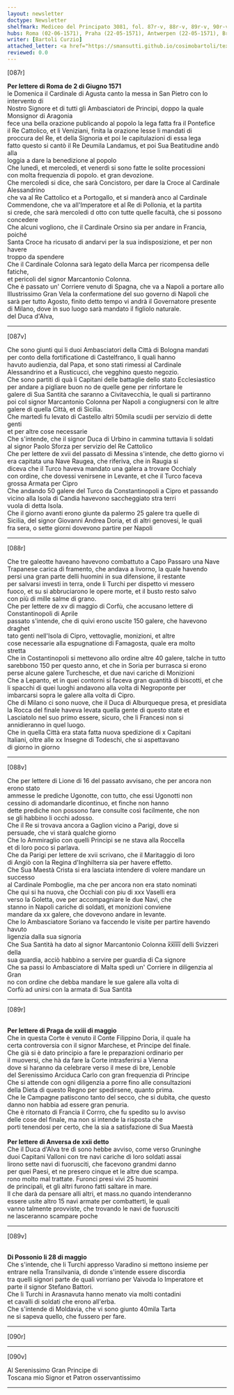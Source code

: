 ```yaml
---
layout: newsletter
doctype: Newsletter
shelfmark: Mediceo del Principato 3081, fol. 87r-v, 88r-v, 89r-v, 90r-v
hubs: Roma (02-06-1571), Praha (22-05-1571), Antwerpen (22-05-1571), Bratislava (28-05-1571)
writer: [Bartoli Curzio]
attached_letter: <a href="https://smansutti.github.io/cosimobartoli/texts/2980_026/">2980_026</a>
reviewed: 0.0
---
```


[087r]  
  
  
<strong>Per lettere di Roma de 2 di Giugno 1571</strong>  
le Domenica il Cardinale di Agusta canto la messa in San Pietro con lo intervento di  
Nostro Signore et di tutti gli Ambasciatori de Principi, doppo la quale Monsignor di Aragonia  
fece una bella orazione publicando al popolo la lega fatta fra il Pontefice  
il Re Cattolico, et li Veniziani, finita la orazione lesse li mandati di  
proccura del Re, et della Signoria et poi le capitulazioni di essa lega  
fatto questo si cantò il Re Deumila Landamus, et poi Sua Beatitudine andò alla  
loggia a dare la benedizione al popolo  
Che lunedì, et mercoledì, et venerdì si sono fatte le solite processioni  
con molta frequenzia di popolo. et gran devozione.  
Che mercoledì si dice, che sarà Concistoro, per dare la Croce al Cardinale Alessandrino  
che va al Re Cattolico et a Portogallo, et si manderà anco al Cardinale  
Commendone, che va all'Imperatore et al Re di Pollonia, et la partita  
si crede, che sarà mercoledì d otto con tutte quelle facultà, che si possono  
concedere  
Che alcuni vogliono, che il Cardinale Orsino sia per andare in Francia, poiché  
Santa Croce ha ricusato di andarvi per la sua indisposizione, et per non havere  
troppo da spendere  
Che il Cardinale Colonna sarà legato della Marca per ricompensa delle fatiche,  
et pericoli del signor Marcantonio Colonna.  
Che è passato un' Corriere venuto di Spagna, che va a Napoli a portare allo  
Illustrissimo Gran Vela la confermatione del suo governo di Napoli che  
sarà per tutto Agosto, finito detto tempo vi andrà il Governatore presente  
di Milano, dove in suo luogo sarà mandato il figliolo naturale.  
del Duca d'Alva,  
  
---  

[087v]  
  
  
Che sono giunti qui li duoi Ambasciatori della Città di Bologna mandati  
per conto della fortificatione di Castelfranco, li quali hanno  
havuto audienzia, dal Papa, et sono stati rimessi al Cardinale  
Alessandrino et a Rusticucci, che vegghino questo negozio.  
Che sono partiti di quà li Capitani delle battaglie dello stato Ecclesiastico  
per andare a pigliare buon no de quelle gene per rinfortare le  
galere di Sua Santità che saranno a Civitavecchia, le quali si partiranno  
poi col signor Marcantonio Colonna per Napoli a congiugnersi con le altre  
galere di quella Città, et di Sicilia.  
Che martedì fu levato di Castello altri 50mila scudii per servizio di dette genti  
et per altre cose necessarie  
Che s'intende, che il signor Duca di Urbino in cammina tuttavia li soldati  
al signor Paolo Sforza per servizio del Re Cattolico  
Che per lettere de xvii del passato di Messina s'intende, che detto giorno vi  
era capitata una Nave Raugea, che riferiva, che in Raugia si  
diceva che il Turco haveva mandato una galera a trovare Occhialy  
con ordine, che dovessi venirsene in Levante, et che il Turco faceva  
grossa Armata per Cipro  
Che andando 50 galere del Turco da Constantinopoli a Cipro et passando  
vicino alla Isola di Candia havevono saccheggiato stra terri  
vuola di detta Isola.  
Che il giorno avanti erono giunte da palermo 25 galere tra quelle di  
Sicilia, del signor Giovanni Andrea Doria, et di altri genovesi, le quali  
fra sera, o sette giorni dovevono partire per Napoli  
  
---  

[088r]  
  
  
Che tre galeotte haveano havevono combattuto a Capo Passaro una Nave  
Trapanese carica di framento, che andava a livorno, la quale havendo  
persi una gran parte delli huomini in sua difensione, il restante  
per salvarsi investi in terra, onde li Turchi per dispetto vi messero  
fuoco, et su si abbruciarono le opere morte, et il busto resto salvo  
con più di mille salme di grano.  
Che per lettere de xv di maggio di Corfù, che accusano lettere di Constantinopoli di Aprile  
passato s'intende, che di quivi erono uscite 150 galere, che havevono draghet  
tato genti nell'Isola di Cipro, vettovaglie, monizioni, et altre  
cose necessarie alla espugnatione di Famagosta, quale era molto  
stretta  
Che in Costantinopoli si mettevono allo ordine altre 40 galere, talche in tutto  
sarebbono 150 per questo anno, et che in Soria per burrasca si erono  
perse alcune galere Turchesche, et due navi cariche di Monizioni  
Che a Lepanto, et in quei contorni si faceva gran quantità di biscotti, et che  
li spacchi di quei luoghi andavono alla volta di Negroponte per  
imbarcarsi sopra le galere alla volta di Cipro.  
Che di Milano ci sono nuove, che il Duca di Alburqueque presa, et presidiata  
la Rocca del finale haveva levata quella gente di questo state et  
Lasciatolo nel suo primo essere, sicuro, che li Francesi non si  
annidieranno in quel luogo.  
Che in quella Città era stata fatta nuova spedizione di x Capitani  
Italiani, oltre alle xx Insegne di Todeschi, che si aspettavano  
di giorno in giorno  
  
---  

[088v]  
  
  
Che per lettere di Lione di 16 del passato avvisano, che per ancora non erono stato  
ammesse le prediche Ugonotte, con tutto, che essi Ugonotti non  
cessino di adomandarle dicontinuo, et finche non hanno  
dette prediche non possono fare consulte così facilmente, che non  
se gli habbino li occhi adosso.  
Che il Re si trovava ancora a Gaglion vicino a Parigi, dove si  
persuade, che vi starà qualche giorno  
Che lo Ammiraglio con quelli Principi se ne stava alla Roccella  
et di loro poco si parlava.  
Che da Parigi per lettere de xvii scrivano, che il Maritaggio di loro  
di Angiò con la Regina d'Inghilterra sia per havere effetto.  
Che Sua Maestà Crista si era lasciata intendere di volere mandare un successo  
al Cardinale Pomboglie, ma che per ancora non era stato nominati  
Che qui si ha nuova, che Occhiali con piu di xxx Vaselli era  
verso la Goletta, ove per accompagniare le due Navi, che  
stanno in Napoli cariche di soldati, et monizioni conviene  
mandare da xx galere, che dovevono andare in levante.  
Che lo Ambasciatore Soriano va faccendo le visite per partire havendo havuto  
ligenzia dalla sua signoria  
Che Sua Santità ha dato al signor Marcantonio Colonna x̅x̅i̅i̅i̅i̅ delli Svizzeri della  
sua guardia, acciò habbino a servire per guardia di Ca signore  
Che sa passi lo Ambasciatore di Malta spedì un' Corriere in diligenzia al Gran  
no con ordine che debba mandare le sue galere alla volta di  
Corfù ad unirsi con la armata di Sua Santità  
  
---  

[089r]  
  
  
<br/><strong>Per lettere di Praga de xxiii di maggio</strong>  
Che in questa Corte è venuto il Conte Filippino Doria, il quale ha  
certa controversia con il signor Marchese, et Principe del finale.  
Che già si è dato principio a fare le preparazioni ordinario per  
il muoversi, che hà da fare la Corte intrasferirsi a Vienna  
dove si haranno da celebrare verso il mese di bre, Lenoble  
del Serenissimo Arciduca Carlo con gran frequenzia di Principe  
Che si attende con ogni diligenzia a porre fino alle consultazioni  
della Dieta di questo Regno per spedirsene, quanto prima.  
Che le Campagne patiscono tanto del secco, che si dubita, che questo  
danno non habbia ad essere gran penuria.  
Che è ritornato di Francia il Corrro, che fu spedito su lo avviso  
delle cose del finale, ma non si intende la risposta che  
porti tenendosi per certo, che la sia a satisfazione di Sua Maestà  
<br/><strong>Per lettere di Anversa de xxii detto</strong>  
Che il Duca d'Alva tre dì sono hebbe avviso, come verso Gruninghe  
duoi Capitani Valloni con tre navi cariche di loro soldati assai  
lirono sette navi di fuorusciti, che facevono grandmi danno  
per quei Paesi, et ne presero cinque et le altre due scampa.  
rono molto mal trattate. Furonci presi vivi 25 huomini  
de principali, et gli altri furono fatti saltare in mare.  
Il che darà da pensare alli altri, et mass.no quando intenderanno  
essere usite altro 15 navi armate per combatterti, le quali  
vanno talmente provviste, che trovando le navi de fuorusciti  
ne lasceranno scampare poche  
  
---  

[089v]  
  
  
<br/><strong>Di Possonio li 28 di maggio</strong>  
Che s'intende, che li Turchi appresso Varadino si mettono insieme per  
entrare nella Transilvania, di donde s'intende essere discordia  
tra quelli signori parte de quali vorriano per Vaivoda lo Imperatore et  
parte il signor Stefano Battori.  
Che li Turchi in Arasnavuta hanno menato via molti contadini  
et cavalli di soldati che erono all'erba.  
Che s'intende di Moldavia, che vi sono giunto 40mila Tarta  
ne si sapeva quello, che fussero per fare.  
  
---  

[090r]  
  
  
  
---  

[090v]  
  
  
Al Serenissimo Gran Principe di  
Toscana mio Signor et Patron osservantissimo  
  
---  

